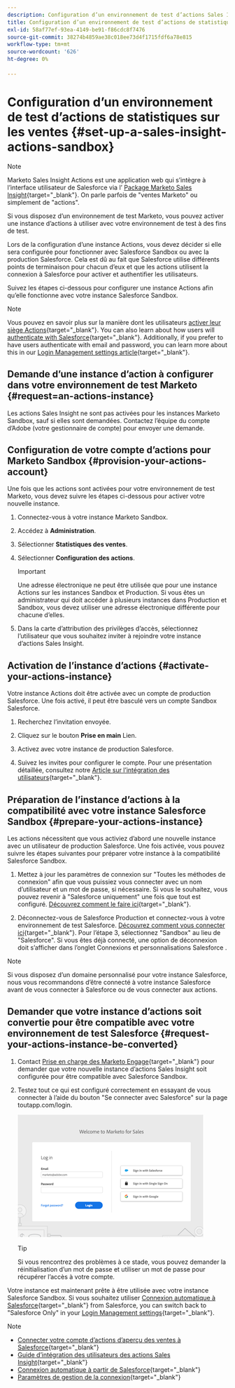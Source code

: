 ```yaml
---
description: Configuration d’un environnement de test d’actions Sales Insight - Documents Marketo - Documentation du produit
title: Configuration d’un environnement de test d’actions de statistiques sur les ventes
exl-id: 58af77ef-93ea-4149-be91-f86cdc8f7476
source-git-commit: 38274b4859ae38c018ee73d4f1715fdf6a78e815
workflow-type: tm+mt
source-wordcount: '626'
ht-degree: 0%

---
```


# Configuration d’un environnement de test d’actions de statistiques sur les ventes {#set-up-a-sales-insight-actions-sandbox}

>[!NOTE]
>
>Marketo Sales Insight Actions est une application web qui s’intègre à l’interface utilisateur de Salesforce via l’ [Package Marketo Sales Insight](/help/marketo/product-docs/marketo-sales-insight/msi-for-salesforce/installation/install-marketo-sales-insight-package-in-salesforce-appexchange.md){target="_blank"}. On parle parfois de &quot;ventes Marketo&quot; ou simplement de &quot;actions&quot;.

Si vous disposez d’un environnement de test Marketo, vous pouvez activer une instance d’actions à utiliser avec votre environnement de test à des fins de test.

Lors de la configuration d’une instance Actions, vous devez décider si elle sera configurée pour fonctionner avec Salesforce Sandbox ou avec la production Salesforce. Cela est dû au fait que Salesforce utilise différents points de terminaison pour chacun d’eux et que les actions utilisent la connexion à Salesforce pour activer et authentifier les utilisateurs.

Suivez les étapes ci-dessous pour configurer une instance Actions afin qu’elle fonctionne avec votre instance Salesforce Sandbox.

>[!NOTE]
>
>Vous pouvez en savoir plus sur la manière dont les utilisateurs [activer leur siège Actions](/help/marketo/product-docs/marketo-sales-insight/actions/getting-started/sales-insight-actions-user-onboarding-checklist.md){target="_blank"}. You can also learn about how users will [authenticate with Salesforce](/help/marketo/product-docs/marketo-sales-insight/actions/admin/auto-login-from-salesforce.md){target="_blank"}. Additionally, if you prefer to have users authenticate with email and password, you can learn more about this in our [Login Management settings article](/help/marketo/product-docs/marketo-sales-insight/actions/admin/login-management-settings.md){target="_blank"}.

## Demande d’une instance d’action à configurer dans votre environnement de test Marketo {#request=an-actions-instance}

Les actions Sales Insight ne sont pas activées pour les instances Marketo Sandbox, sauf si elles sont demandées. Contactez l’équipe du compte d’Adobe (votre gestionnaire de compte) pour envoyer une demande.

## Configuration de votre compte d’actions pour Marketo Sandbox {#provision-your-actions-account}

Une fois que les actions sont activées pour votre environnement de test Marketo, vous devez suivre les étapes ci-dessous pour activer votre nouvelle instance.

1. Connectez-vous à votre instance Marketo Sandbox.

1. Accédez à **Administration**.

1. Sélectionner **Statistiques des ventes**.

1. Sélectionner **Configuration des actions**.

   >[!IMPORTANT]
   >
   >Une adresse électronique ne peut être utilisée que pour une instance Actions sur les instances Sandbox et Production. Si vous êtes un administrateur qui doit accéder à plusieurs instances dans Production et Sandbox, vous devez utiliser une adresse électronique différente pour chacune d’elles.

1. Dans la carte d’attribution des privilèges d’accès, sélectionnez l’utilisateur que vous souhaitez inviter à rejoindre votre instance d’actions Sales Insight.

## Activation de l’instance d’actions {#activate-your-actions-instance}

Votre instance Actions doit être activée avec un compte de production Salesforce. Une fois activé, il peut être basculé vers un compte Sandbox Salesforce.

1. Recherchez l’invitation envoyée.

1. Cliquez sur le bouton **Prise en main** Lien.

1. Activez avec votre instance de production Salesforce.

1. Suivez les invites pour configurer le compte. Pour une présentation détaillée, consultez notre [Article sur l’intégration des utilisateurs](/help/marketo/product-docs/marketo-sales-insight/actions/getting-started/sales-insight-actions-user-onboarding-guide.md){target="_blank"}.

## Préparation de l’instance d’actions à la compatibilité avec votre instance Salesforce Sandbox {#prepare-your-actions-instance}

Les actions nécessitent que vous activiez d’abord une nouvelle instance avec un utilisateur de production Salesforce. Une fois activée, vous pouvez suivre les étapes suivantes pour préparer votre instance à la compatibilité Salesforce Sandbox.

1. Mettez à jour les paramètres de connexion sur &quot;Toutes les méthodes de connexion&quot; afin que vous puissiez vous connecter avec un nom d’utilisateur et un mot de passe, si nécessaire. Si vous le souhaitez, vous pouvez revenir à &quot;Salesforce uniquement&quot; une fois que tout est configuré. [Découvrez comment le faire ici](/help/marketo/product-docs/marketo-sales-insight/actions/admin/login-management-settings.md){target="_blank"}.

1. Déconnectez-vous de Salesforce Production et connectez-vous à votre environnement de test Salesforce. [Découvrez comment vous connecter ici](/help/marketo/product-docs/marketo-sales-insight/actions/crm/salesforce-integration/connect-your-sales-insight-actions-account-to-salesforce.md){target="_blank"}. Pour l’étape 3, sélectionnez &quot;Sandbox&quot; au lieu de &quot;Salesforce&quot;. Si vous êtes déjà connecté, une option de déconnexion doit s’afficher dans l’onglet Connexions et personnalisations Salesforce .

>[!NOTE]
>
>Si vous disposez d’un domaine personnalisé pour votre instance Salesforce, nous vous recommandons d’être connecté à votre instance Salesforce avant de vous connecter à Salesforce ou de vous connecter aux actions.

## Demander que votre instance d’actions soit convertie pour être compatible avec votre environnement de test Salesforce {#request-your-actions-instance-be-converted}

1. Contact [Prise en charge des Marketo Engage](https://nation.marketo.com/t5/support/ct-p/Support){target="_blank"} pour demander que votre nouvelle instance d’actions Sales Insight soit configurée pour être compatible avec Salesforce Sandbox.

1. Testez tout ce qui est configuré correctement en essayant de vous connecter à l’aide du bouton &quot;Se connecter avec Salesforce&quot; sur la page toutapp.com/login.

   ![](assets/set-up-a-sales-insight-actions-sandbox-1.png)

   >[!TIP]
   >
   >Si vous rencontrez des problèmes à ce stade, vous pouvez demander la réinitialisation d’un mot de passe et utiliser un mot de passe pour récupérer l’accès à votre compte.

Votre instance est maintenant prête à être utilisée avec votre instance Salesforce Sandbox. Si vous souhaitez utiliser [Connexion automatique à Salesforce](/help/marketo/product-docs/marketo-sales-insight/actions/admin/auto-login-from-salesforce.md){target="_blank"} from Salesforce, you can switch back to "Salesforce Only" in your [Login Management settings](/help/marketo/product-docs/marketo-sales-insight/actions/admin/login-management-settings.md){target="_blank"}.

>[!NOTE]
>
>* [Connecter votre compte d’actions d’aperçu des ventes à Salesforce](/help/marketo/product-docs/marketo-sales-insight/actions/crm/salesforce-integration/connect-your-sales-insight-actions-account-to-salesforce.md){target="_blank"}
>* [Guide d’intégration des utilisateurs des actions Sales Insight](/help/marketo/product-docs/marketo-sales-insight/actions/getting-started/sales-insight-actions-user-onboarding-guide.md){target="_blank"}
>* [Connexion automatique à partir de Salesforce](/help/marketo/product-docs/marketo-sales-insight/actions/admin/auto-login-from-salesforce.md){target="_blank"}
>* [Paramètres de gestion de la connexion](/help/marketo/product-docs/marketo-sales-insight/actions/admin/login-management-settings.md){target="_blank"}
